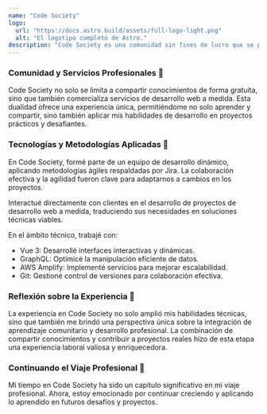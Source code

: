 ```yaml
---
name: "Code Society"
logo:
  url: "https://docs.astro.build/assets/full-logo-light.png"
  alt: "El logotipo completo de Astro."
description: "Code Society es una comunidad sin fines de lucro que se propone compartir conocimientos sobre tecnología, innovación y emprendimiento. Su enfoque está dirigido a profesionales de todos los niveles, desde principiantes hasta expertos, que buscan sumergirse en el mundo de los servicios digitales. La comunidad ofrece charlas, talleres y grupos de estudio para impulsar el aprendizaje colectivo."
---
```


### Comunidad y Servicios Profesionales 💼
Code Society no solo se limita a compartir conocimientos de forma gratuita, sino que también comercializa servicios de desarrollo web a medida. Esta dualidad ofrece una experiencia única, permitiéndome no solo aprender y compartir, sino también aplicar mis habilidades de desarrollo en proyectos prácticos y desafiantes.

### Tecnologías y Metodologías Aplicadas 🚀
En Code Society, formé parte de un equipo de desarrollo dinámico, aplicando metodologías ágiles respaldadas por Jira. La colaboración efectiva y la agilidad fueron clave para adaptarnos a cambios en los proyectos.

Interactué directamente con clientes en el desarrollo de proyectos de desarrollo web a medida, traduciendo sus necesidades en soluciones técnicas viables.

En el ámbito técnico, trabajé con:

- Vue 3: Desarrollé interfaces interactivas y dinámicas.
- GraphQL: Optimicé la manipulación eficiente de datos.
- AWS Amplify: Implementé servicios para mejorar escalabilidad.
- Git: Gestioné control de versiones para colaboración efectiva.

### Reflexión sobre la Experiencia 🤔
La experiencia en Code Society no solo amplió mis habilidades técnicas, sino que también me brindó una perspectiva única sobre la integración de aprendizaje comunitario y desarrollo profesional. La combinación de compartir conocimientos y contribuir a proyectos reales hizo de esta etapa una experiencia laboral valiosa y enriquecedora.

### Continuando el Viaje Profesional 🚀
Mi tiempo en Code Society ha sido un capítulo significativo en mi viaje profesional. Ahora, estoy emocionado por continuar creciendo y aplicando lo aprendido en futuros desafíos y proyectos.